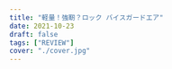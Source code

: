 ```yaml
---
title: "軽量！強靭？ロック バイスガードエア"
date: 2021-10-23
draft: false
tags: ["REVIEW"]
cover: "./cover.jpg"
---
```


